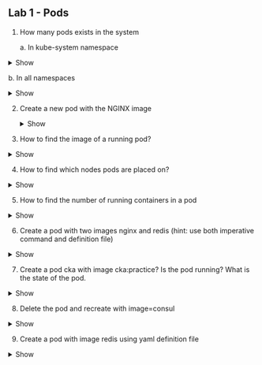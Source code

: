 ## Lab 1 - Pods

1.   How many pods exists in the system
      
      a. In kube-system namespace
     

<details><summary>Show</summary>
<p>

```bash
kubectl get pods -n kube-system 
```

</p>
</details>

 b. In all namespaces

<details><summary>Show</summary>
<p>

```bash
kubectl get pods --all-namespaces
or 
kubectl get pods -A
```
</p>
</details>


2. Create a new pod with the NGINX image

   <details><summary>Show</summary>
    <p>
    
    ```bash
    kubectl run nginx --image=nginx
    ```
    
    </p>
    </details>
     
  

3. How to find the image of a running pod?
<details><summary>Show</summary>
<p>
    
```bash
kubectl describe pod <podname> 
or 
kubectl get pod <podname> -o yaml
```
</p>
</details>

4. How to find which nodes pods are placed on?
<details><summary>Show</summary>
<p>
    
```bash
kubectl get pods --output wide 
or 
kubectl get pods -o wide
```
</p>
</details>

5. How to find the number of running containers in a pod
<details><summary>Show</summary>
<p>
    
```bash
kubectl get pods and check the READY column
```
</p>
</details>

6. Create a pod with two images nginx and redis (hint: use both imperative command and definition file)
<details><summary>Show</summary>
<p>
    
```bash
kubectl run nginx --image=nginx --dry-run=client -o yaml > pod.yaml
```
edit the pod.yaml
```yaml
apiVersion: v1
kind: Pod
metadata:
  creationTimestamp: null
  labels:
    run: nginx
  name: nginx
spec:
  containers:
  - image: nginx
    name: nginx
  - image: redis
    name: redis
    resources: {}
  dnsPolicy: ClusterFirst
  restartPolicy: Always
status: {}
```
</p>
</details>


7. Create a pod cka with image cka:practice? Is the pod running? What is the state of the pod.
<details><summary>Show</summary>
<p>
    
```bash
kubectl run cka --image=cka:practice
```
The pod is not running. To find out the reason for failure of pod, run
kubectl describe pod cka
you will see that the image is not correct. Delete the pod using 
kubectl delete pod cka

</p>
</details>

8. Delete the pod and recreate with image=consul
<details><summary>Show</summary>
<p>
    
```bash
kubectl run cka --image=consul
```
</p>
</details>

9. Create a pod with image redis using yaml definition file
<details><summary>Show</summary>
<p>
    
```bash
vim redis.yaml
```yaml
apiVersion: v1
kind: Pod
metadata: 
  name: redis
spec: 
  containers:
  - image: redis
    name: redis
```
</p>
</details>
